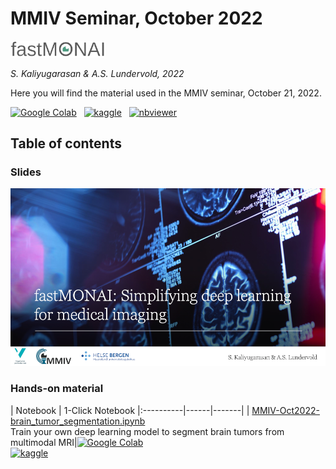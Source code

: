 
# MMIV Seminar, October 2022

<img width=30% src="assets/fastmonai_v1.png"><br>

_S. Kaliyugarasan & A.S. Lundervold, 2022_

Here you will find the material used in the MMIV seminar, October 21, 2022. 

<p>

 [![Google Colab](https://colab.research.google.com/assets/colab-badge.svg)](https://colab.research.google.com/github/MMIV-ML/fastMONAI/blob/master/presentations/MMIV-1022/) &nbsp; [![kaggle](https://camo.githubusercontent.com/a08ca511178e691ace596a95d334f73cf4ce06e83a5c4a5169b8bb68cac27bef/68747470733a2f2f6b6167676c652e636f6d2f7374617469632f696d616765732f6f70656e2d696e2d6b6167676c652e737667)](https://www.kaggle.com/alexanderlundervold/mmiv-oct2022-brain-tumor-segmentation-ipynb) &nbsp; [![nbviewer](https://raw.githubusercontent.com/jupyter/design/master/logos/Badges/nbviewer_badge.svg)](https://nbviewer.org/github/MMIV-ML/fastMONAI/blob/master/presentations/MMIV-1022/)
</p>

## Table of contents 

### Slides

<a href="">![](assets/slides.png)</a>

### Hands-on material

| Notebook    |      1-Click Notebook
|:----------|------|-------|
|  [MMIV-Oct2022-brain_tumor_segmentation.ipynb](https://nbviewer.org/github/MMIV-ML/fastMONAI/blob/master/presentations/MMIV-1022/MMIV-Oct2022-brain_tumor_segmentation.ipynb)  <br>Train your own deep learning model to segment brain tumors from multimodal MRI|[![Google Colab](https://colab.research.google.com/assets/colab-badge.svg)](https://colab.research.google.com/github/MMIV-ML/fastMONAI/blob/master/presentations/MMIV-1022/MMIV-Oct2022-brain_tumor_segmentation.ipynb)<br> [![kaggle](https://camo.githubusercontent.com/a08ca511178e691ace596a95d334f73cf4ce06e83a5c4a5169b8bb68cac27bef/68747470733a2f2f6b6167676c652e636f6d2f7374617469632f696d616765732f6f70656e2d696e2d6b6167676c652e737667)](https://www.kaggle.com/alexanderlundervold/mmiv-oct2022-brain-tumor-segmentation-ipynb)
